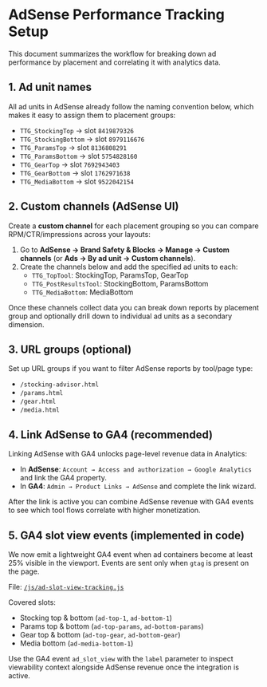 # AdSense Performance Tracking Setup

This document summarizes the workflow for breaking down ad performance by placement and correlating it with analytics data.

## 1. Ad unit names

All ad units in AdSense already follow the naming convention below, which makes it easy to assign them to placement groups:

- `TTG_StockingTop` → slot `8419879326`
- `TTG_StockingBottom` → slot `8979116676`
- `TTG_ParamsTop` → slot `8136808291`
- `TTG_ParamsBottom` → slot `5754828160`
- `TTG_GearTop` → slot `7692943403`
- `TTG_GearBottom` → slot `1762971638`
- `TTG_MediaBottom` → slot `9522042154`

## 2. Custom channels (AdSense UI)

Create a **custom channel** for each placement grouping so you can compare RPM/CTR/impressions across your layouts:

1. Go to **AdSense → Brand Safety & Blocks → Manage → Custom channels** (or **Ads → By ad unit → Custom channels**).
2. Create the channels below and add the specified ad units to each:
   - `TTG_TopTool`: StockingTop, ParamsTop, GearTop
   - `TTG_PostResultsTool`: StockingBottom, ParamsBottom
   - `TTG_MediaBottom`: MediaBottom

Once these channels collect data you can break down reports by placement group and optionally drill down to individual ad units as a secondary dimension.

## 3. URL groups (optional)

Set up URL groups if you want to filter AdSense reports by tool/page type:

- `/stocking-advisor.html`
- `/params.html`
- `/gear.html`
- `/media.html`

## 4. Link AdSense to GA4 (recommended)

Linking AdSense with GA4 unlocks page-level revenue data in Analytics:

- In **AdSense**: `Account → Access and authorization → Google Analytics` and link the GA4 property.
- In **GA4**: `Admin → Product Links → AdSense` and complete the link wizard.

After the link is active you can combine AdSense revenue with GA4 events to see which tool flows correlate with higher monetization.

## 5. GA4 slot view events (implemented in code)

We now emit a lightweight GA4 event when ad containers become at least 25% visible in the viewport. Events are sent only when `gtag` is present on the page.

File: [`/js/ad-slot-view-tracking.js`](../js/ad-slot-view-tracking.js)

Covered slots:

- Stocking top & bottom (`ad-top-1`, `ad-bottom-1`)
- Params top & bottom (`ad-top-params`, `ad-bottom-params`)
- Gear top & bottom (`ad-top-gear`, `ad-bottom-gear`)
- Media bottom (`ad-media-bottom-1`)

Use the GA4 event `ad_slot_view` with the `label` parameter to inspect viewability context alongside AdSense revenue once the integration is active.
